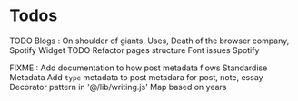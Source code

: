 
# Todos

TODO Blogs : On shoulder of giants, Uses, Death of the browser company, Spotify Widget
TODO Refactor pages structure
Font issues
Spotify

FIXME : Add documentation to how post metadata flows
Standardise Metadata
Add `type` metadata to post metadara for post, note, essay
Decorator pattern in '@/lib/writing.js'
Map based on years
